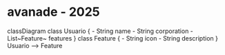 # avanade - 2025

classDiagram
    class Usuario {
        - String name
        - String corporation
        - List~Feature~ features
    }
    class Feature {
        - String icon
        - String description
    }
    Usuario --> Feature
